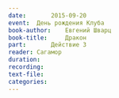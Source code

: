 ```yaml
---
date:		2015-09-20
event:	День рождения Клуба
book-author:	Евгений Шварц
book-title:		Дракон
part:		Действие 3
reader:	Сагамор
duration:
recording:
text-file:
categories:
---
```

